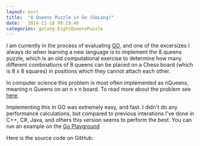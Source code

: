 ```yaml
---
layout: post
title:  "8 Queens Puzzle in Go (GoLang)"
date:   2014-11-18 09:19:46
categories: golang EightQueensPuzzle
---
```


I am currently in the process of evaluating [GO](http://golang.org), and one of the excersizes I always do when learning a new language is to implement the 8 queens puzzle, which is an old computational exercise to determine how many different combinations of 8 queens can be placed on a Chess board (which is 8 x 8 squares) in positions which they cannot attach each other.  

In computer science this problem is most often implemented as nQueens, meaning n Queens on an n x n board.  To read more about the problem see [here](http://en.wikipedia.org/wiki/Eight_queens_puzzle).

Implementing this in GO was extremely easy, and fast.  I didn't do any performance calculations, but compared to previous interations I've done in C++, C#, Java, and others this version seems to perform the best.  You can run an example on the [Go Playground](http://play.golang.org/p/PmjJRUh-Ks)


Here is the source code on GitHub: 

<script src="https://gist.github.com/caseylmanus/df10ad3457b916c32373.js"></script>